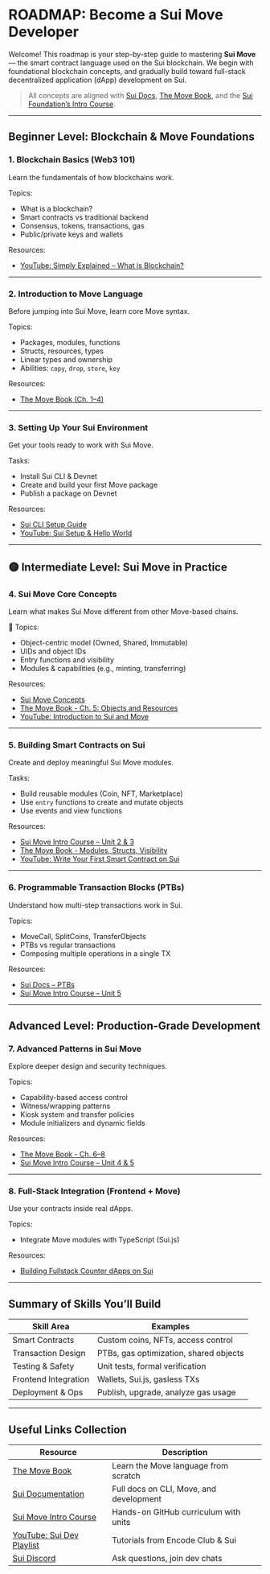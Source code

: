 # ROADMAP: Become a Sui Move Developer

Welcome! This roadmap is your step-by-step guide to mastering **Sui Move** — the smart contract language used on the Sui blockchain. We begin with foundational blockchain concepts, and gradually build toward full-stack decentralized application (dApp) development on Sui.

> All concepts are aligned with [Sui Docs](https://docs.sui.io), [The Move Book](https://move-book.com), and the [Sui Foundation’s Intro Course](https://github.com/sui-foundation/sui-move-intro-course).

---

## Beginner Level: Blockchain & Move Foundations

### 1. Blockchain Basics (Web3 101)

Learn the fundamentals of how blockchains work.

Topics:

* What is a blockchain?
* Smart contracts vs traditional backend
* Consensus, tokens, transactions, gas
* Public/private keys and wallets

Resources:

* [YouTube: Simply Explained – What is Blockchain?](https://www.youtube.com/watch?v=SSo_EIwHSd4)

---

### 2. Introduction to Move Language

Before jumping into Sui Move, learn core Move syntax.

Topics:

* Packages, modules, functions
* Structs, resources, types
* Linear types and ownership
* Abilities: `copy`, `drop`, `store`, `key`

Resources:

* [The Move Book (Ch. 1–4)](https://move-book.com/)


---

### 3. Setting Up Your Sui Environment

Get your tools ready to work with Sui Move.

Tasks:

* Install Sui CLI & Devnet
* Create and build your first Move package
* Publish a package on Devnet

Resources:


* [Sui CLI Setup Guide](https://docs.sui.io/guides/developer/getting-started/sui-install)
* [YouTube: Sui Setup & Hello World](https://www.youtube.com/watch?v=Em61XUDuApQ)

---

## 🟡 Intermediate Level: Sui Move in Practice

### 4. Sui Move Core Concepts

Learn what makes Sui Move different from other Move-based chains.

📌 Topics:

* Object-centric model (Owned, Shared, Immutable)
* UIDs and object IDs
* Entry functions and visibility
* Modules & capabilities (e.g., minting, transferring)

Resources:

* [Sui Move Concepts](https://docs.sui.io/concepts/sui-move-concepts)
* [The Move Book - Ch. 5: Objects and Resources](https://move-book.com/)
* [YouTube: Introduction to Sui and Move](https://www.youtube.com/watch?v=-VpZOtkMXcg)

---

### 5. Building Smart Contracts on Sui

Create and deploy meaningful Sui Move modules.

Tasks:

* Build reusable modules (Coin, NFT, Marketplace)
* Use `entry` functions to create and mutate objects
* Use events and view functions

Resources:

* [Sui Move Intro Course – Unit 2 & 3](https://github.com/sui-foundation/sui-move-intro-course)
* [The Move Book - Modules, Structs, Visibility](https://move-book.com)
* [YouTube: Write Your First Smart Contract on Sui](https://www.youtube.com/watch?v=FBJjgZiia6g)

---

### 6. Programmable Transaction Blocks (PTBs)

Understand how multi-step transactions work in Sui.

Topics:

* MoveCall, SplitCoins, TransferObjects
* PTBs vs regular transactions
* Composing multiple operations in a single TX

Resources:

* [Sui Docs – PTBs](https://docs.sui.io/guides/developer/sui-101/building-ptb)
* [Sui Move Intro Course – Unit 5](https://github.com/sui-foundation/sui-move-intro-course)

---

## Advanced Level: Production-Grade Development

### 7. Advanced Patterns in Sui Move

Explore deeper design and security techniques.

Topics:

* Capability-based access control
* Witness/wrapping patterns
* Kiosk system and transfer policies
* Module initializers and dynamic fields

Resources:

* [The Move Book - Ch. 6–8](https://move-book.com/)
* [Sui Move Intro Course – Unit 4 & 5](https://github.com/sui-foundation/sui-move-intro-course)

---

### 8. Full-Stack Integration (Frontend + Move)

Use your contracts inside real dApps.

Topics:

* Integrate Move modules with TypeScript (Sui.js)

Resources:

* [Building Fullstack Counter dApps on Sui](https://docs.sui.io/guides/developer/app-examples/e2e-counter)

---

## Summary of Skills You’ll Build

| Skill Area           | Examples                               |
| -------------------- | -------------------------------------- |
| Smart Contracts      | Custom coins, NFTs, access control     |
| Transaction Design   | PTBs, gas optimization, shared objects |
| Testing & Safety     | Unit tests, formal verification        |
| Frontend Integration | Wallets, Sui.js, gasless TXs           |
| Deployment & Ops     | Publish, upgrade, analyze gas usage    |

---

## Useful Links Collection

| Resource                                                                                                        | Description                                |
| --------------------------------------------------------------------------------------------------------------- | ------------------------------------------ |
| [The Move Book](https://move-book.com/)                                                                      | Learn the Move language from scratch       |
| [Sui Documentation](https://docs.sui.io/)                                                                    | Full docs on CLI, Move, and development    |
| [Sui Move Intro Course](https://github.com/sui-foundation/sui-move-intro-course)                             | Hands-on GitHub curriculum with units      |
| [YouTube: Sui Dev Playlist](https://www.youtube.com/playlist?list=PLJm5g76LAUuree2ABqs8REUxEFCvfor0T)        | Tutorials from Encode Club & Sui           |
| [Sui Discord](https://discord.gg/sui)                                                                        | Ask questions, join dev chats              



